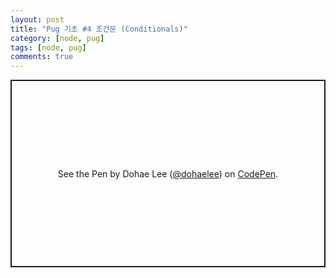 ```yaml
---
layout: post
title: "Pug 기초 #4 조건문 (Conditionals)"
category: [node, pug]
tags: [node, pug]
comments: true
---
```


<p class="codepen" data-height="300" data-theme-id="dark" data-default-tab="html" data-slug-hash="yLbqqwR" data-user="dohaelee" style="height: 300px; box-sizing: border-box; display: flex; align-items: center; justify-content: center; border: 2px solid; margin: 1em 0; padding: 1em;">
  <span>See the Pen <a href="https://codepen.io/dohaelee/pen/yLbqqwR">
  </a> by Dohae Lee (<a href="https://codepen.io/dohaelee">@dohaelee</a>)
  on <a href="https://codepen.io">CodePen</a>.</span>
</p>
<script async src="https://cpwebassets.codepen.io/assets/embed/ei.js"></script>
